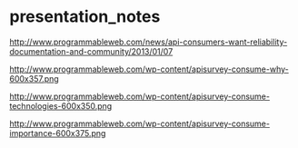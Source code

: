 # presentation_notes

http://www.programmableweb.com/news/api-consumers-want-reliability-documentation-and-community/2013/01/07

http://www.programmableweb.com/wp-content/apisurvey-consume-why-600x357.png

http://www.programmableweb.com/wp-content/apisurvey-consume-technologies-600x350.png

http://www.programmableweb.com/wp-content/apisurvey-consume-importance-600x375.png
